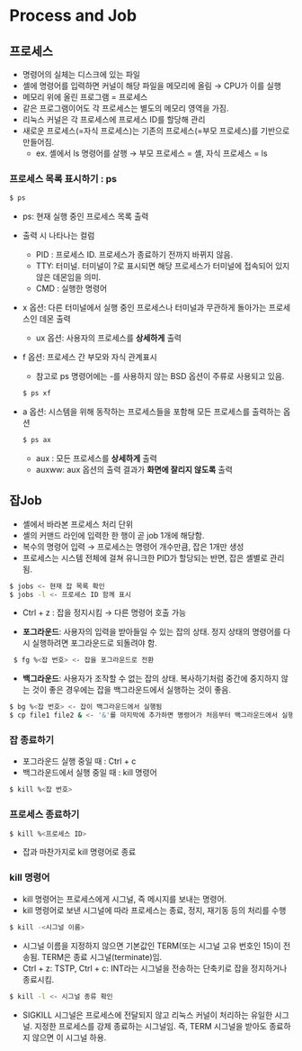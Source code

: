 # Process and Job

## 프로세스

- 명령어의 실체는 디스크에 있는 파일
- 셸에 명령어를 입력하면 커널이 해당 파일을 메모리에 올림 → CPU가 이를 실행
- 메모리 위에 올린 프로그램 = 프로세스
- 같은 프로그램이어도 각 프로세스는 별도의 메모리 영역을 가짐.
- 리눅스 커널은 각 프로세스에 프로세스 ID를 할당해 관리
- 새로운 프로세스(=자식 프로세스)는 기존의 프로세스(=부모 프로세스)를 기반으로 만들어짐.
    - ex. 셸에서 ls 명령어를 살행 → 부모 프로세스 = 셸, 자식 프로세스 = ls

### 프로세스 목록 표시하기 : ps

```bash
$ ps
```

- ps: 현재 실행 중인 프로세스 목록 출력
- 출력 시 나타나는 컬럼
    - PID : 프로세스 ID. 프로세스가 종료하기 전까지 바뀌지 않음.
    - TTY: 터미널. 터미널이 ?로 표시되면 해당 프로세스가 터미널에 접속되어 있지 않은 데몬임을 의미.
    - CMD : 실행한 명령어
- x 옵션: 다른 터미널에서 실행 중인 프로세스나 터미널과 무관하게 돌아가는 프로세스인 데몬 출력
    - ux 옵션: 사용자의 프로세스를 **상세하게** 출력
- f 옵션: 프로세스 간 부모와 자식 관계표시
    - 참고로 ps 명령어에는 -를 사용하지 않는 BSD 옵션이 주류로 사용되고 있음.
    
    ```bash
    $ ps xf
    ```
    
- a 옵션: 시스템을 위해 동작하는 프로세스들을 포함해 모든 프로세스를 출력하는 옵션
    
    ```bash
    $ ps ax
    ```
    
    - aux : 모든 프로세스를 **상세하게** 출력
    - auxww: aux 옵션의 출력 결과가 **화면에 잘리지 않도록** 출력

## 잡Job

- 셸에서 바라본 프로세스 처리 단위
- 셸의 커맨드 라인에 입력한 한 행이 곧 job 1개에 해당함.
- 복수의 명령어 입력 → 프로세스는 명령어 개수만큼, 잡은 1개만 생성
- 프로세스는 시스템 전체에 걸쳐 유니크한 PID가 할당되는 반면, 잡은 셸별로 관리됨.

```bash
$ jobs <- 현재 잡 목록 확인
$ jobs -l <- 프로세스 ID 함께 표시
```

- Ctrl + z : 잡을 정지시킴 → 다른 명령어 호출 가능

- **포그라운드**: 사용자의 입력을 받아들일 수 있는 잡의 상태. 정지 상태의 명령어를 다시 실행하려면 포그라운드로 되돌려야 함.

```bash
 $ fg %<잡 번호> <- 잡을 포그라운드로 전환
```

- **백그라운드**: 사용자가 조작할 수 없는 잡의 상태. 복사하기처럼 중간에 중지하지 않는 것이 좋은 경우에는 잡을 백그라운드에서 실행하는 것이 좋음.

```bash
$ bg %<잡 번호> <- 잡이 백그라운드에서 실행됨 
$ cp file1 file2 & <- '&'를 마지막에 추가하면 명령어가 처음부터 백그라운드에서 실행됨 
```

### 잡 종료하기

- 포그라운드 실행 중일 때 : Ctrl + c
- 백그라운드에서 실행 중일 때 : kill 명령어

```bash
$ kill %<잡 번호>
```

### 프로세스 종료하기

```bash
$ kill %<프로세스 ID>
```

- 잡과 마찬가지로 kill 명령어로 종료

### kill 명령어

- kill 명령어는 프로세스에게 시그널, 즉 메시지를 보내는 명령어.
- kill 명령어로 보낸 시그널에 따라 프로세스는 종료, 정지, 재기동 등의 처리를 수행

```bash
$ kill -<시그널 이름>
```

- 시그널 이름을 지정하지 않으면 기본값인 TERM(또는 시그널 고유 번호인 15)이 전송됨. TERM은 종료 시그널(terminate)임.
- Ctrl + z: TSTP, Ctrl + c: INT라는 시그널을 전송하는 단축키로 잡을 정지하거나 종료시킴.

```bash
$ kill -l <- 시그널 종류 확인
```

- SIGKILL 시그널은 프로세스에 전달되지 않고 리눅스 커널이 처리하는 유일한 시그널. 지정한 프로세스를 강제 종료하는 시그널임. 즉, TERM 시그널을 받아도 종료하지 않으면 이 시그널 하용.